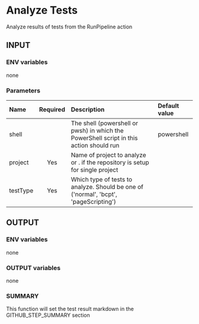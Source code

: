 # Analyze Tests

Analyze results of tests from the RunPipeline action

## INPUT

### ENV variables

none

### Parameters

| Name | Required | Description | Default value |
| :-- | :-: | :-- | :-- |
| shell | | The shell (powershell or pwsh) in which the PowerShell script in this action should run | powershell |
| project | Yes | Name of project to analyze or . if the repository is setup for single project | |
| testType | Yes | Which type of tests to analyze. Should be one of ('normal', 'bcpt', 'pageScripting') | |

## OUTPUT

### ENV variables

none

### OUTPUT variables

none

### SUMMARY

This function will set the test result markdown in the GITHUB_STEP_SUMMARY section
